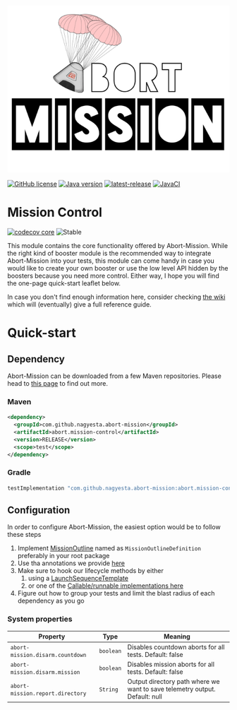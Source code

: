 ![Abort-Mission](../.github/assets/Abort-Mission-logo_export_transparent_640.png)

[![GitHub license](https://img.shields.io/github/license/nagyesta/abort-mission?color=informational)](https://raw.githubusercontent.com/nagyesta/abort-mission/main/LICENSE)
[![Java version](https://img.shields.io/badge/Java%20version-11-yellow?logo=java)](https://img.shields.io/badge/Java%20version-11-yellow?logo=java)
[![latest-release](https://img.shields.io/github/v/tag/nagyesta/abort-mission?color=blue&logo=git&label=releases&sort=semver)](https://github.com/nagyesta/abort-mission/releases)
[![JavaCI](https://img.shields.io/github/workflow/status/nagyesta/abort-mission/JavaCI?logo=github)](https://img.shields.io/github/workflow/status/nagyesta/abort-mission/JavaCI?logo=github)


# Mission Control

[![codecov core](https://img.shields.io/codecov/c/github/nagyesta/abort-mission?label=Coverage:%20MissionControl&flag=core&token=I832ZCIONI)](https://img.shields.io/codecov/c/github/nagyesta/abort-mission?label=Coverage:%20MissionControl&flag=core&token=I832ZCIONI)
![[Stable](https://img.shields.io/badge/Maturity-stable-green)](https://img.shields.io/badge/Maturity-stable-green)

This module contains the core functionality offered by Abort-Mission. While the right kind of booster
module is the recommended way to integrate Abort-Mission into your tests, this module can come handy
in case you would like to create your own booster or use the low level API hidden by the boosters
because you need more control. Either way, I hope you will find the one-page quick-start leaflet below.

In case you don't find enough information here, consider checking [the wiki](https://github.com/nagyesta/abort-mission/wiki) which will (eventually)
give a full reference guide.

# Quick-start

## Dependency

Abort-Mission can be downloaded from a few Maven repositories. Please head to
[this page](https://github.com/nagyesta/abort-mission/wiki/Configuring-our-repository-for-your-build-system)
to find out more.

### Maven

```xml
<dependency>
  <groupId>com.github.nagyesta.abort-mission</groupId>
  <artifactId>abort.mission-control</artifactId>
  <version>RELEASE</version>
  <scope>test</scope>
</dependency>
```
### Gradle

```groovy
testImplementation "com.github.nagyesta.abort-mission:abort.mission-control:+"
```

## Configuration

In order to configure Abort-Mission, the easiest option would be to follow these steps

1. Implement [MissionOutline](./src/main/java/com/github/nagyesta/abortmission/core/outline/MissionOutline.java) named as `MissionOutlineDefinition`
preferably in your root package
2. Use tha annotations we provide [here](./src/main/java/com/github/nagyesta/abortmission/core/annotation/)
3. Make sure to hook our lifecycle methods by either
   1. using a [LaunchSequenceTemplate](./src/main/java/com/github/nagyesta/abortmission/core/LaunchSequenceTemplate.java) 
   2. or one of the [Callable/runnable implementations here](./src/main/java/com/github/nagyesta/abortmission/core/selfpropelled/) 
4. Figure out how to group your tests and limit the blast radius of each dependency as you go

### System properties

| Property                         | Type      | Meaning                                                                     |
| -------------------------------- | --------- | --------------------------------------------------------------------------- |
| `abort-mission.disarm.countdown` | `boolean` | Disables countdown aborts for all tests. Default: false                     |
| `abort-mission.disarm.mission`   | `boolean` | Disables mission aborts for all tests. Default: false                       |
| `abort-mission.report.directory` | `String`  | Output directory path where we want to save telemetry output. Default: null |
